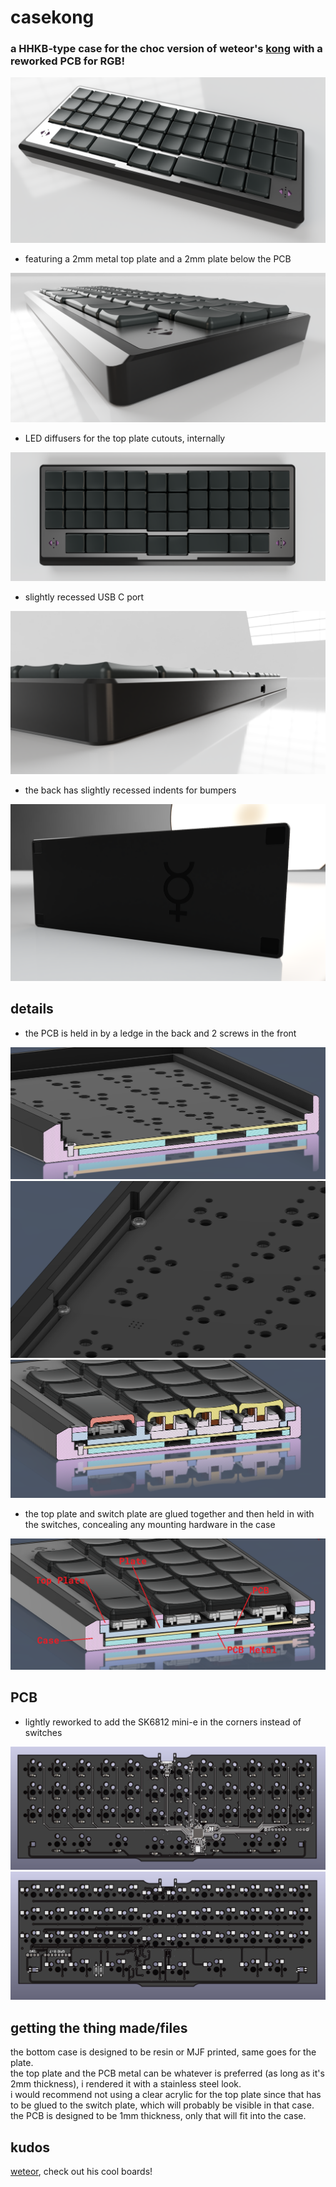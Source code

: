 # casekong
### a HHKB-type case for the choc version of weteor's [kong](https://github.com/weteor/Kong) with a reworked PCB for RGB!

![front](https://github.com/freya-irl/casekong/blob/main/pictures/front.PNG)

- featuring a 2mm metal top plate and a 2mm plate below the PCB

![lip](https://github.com/freya-irl/casekong/blob/main/pictures/lip.PNG)

- LED diffusers for the top plate cutouts, internally

![top](https://github.com/freya-irl/casekong/blob/main/pictures/top.PNG)

- slightly recessed USB C port

![port](https://github.com/freya-irl/casekong/blob/main/pictures/port.PNG)

- the back has slightly recessed indents for bumpers

![back](https://github.com/freya-irl/casekong/blob/main/pictures/back.png)

## details

- the PCB is held in by a ledge in the back and 2 screws in the front

![ledge](https://github.com/freya-irl/casekong/blob/main/pictures/screwledge.PNG)
![screws](https://github.com/freya-irl/casekong/blob/main/pictures/screwhold.PNG)
![screws](https://github.com/freya-irl/casekong/blob/main/pictures/cutscrew.PNG)

- the top plate and switch plate are glued together and then held in with the switches, concealing any mounting hardware in the case

![cutlegends](https://github.com/freya-irl/casekong/blob/main/pictures/cutlegends.png)

## PCB

- lightly reworked to add the SK6812 mini-e in the corners instead of switches

![front](https://github.com/freya-irl/casekong/blob/main/pictures/PCB%20front.png)
![back](https://github.com/freya-irl/casekong/blob/main/pictures/PCB%20back.png)

## getting the thing made/files

the bottom case is designed to be resin or MJF printed, same goes for the plate.  
the top plate and the PCB metal can be whatever is preferred (as long as it's 2mm thickness), i rendered it with a stainless steel look.  
i would recommend not using a clear acrylic for the top plate since that has to be glued to the switch plate, which will probably be visible in that case.  
the PCB is designed to be 1mm thickness, only that will fit into the case.

## kudos

[weteor](https://github.com/weteor), check out his cool boards!
